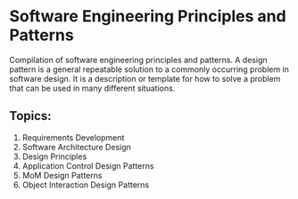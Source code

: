 # Software Engineering Principles and Patterns
Compilation of software engineering principles and patterns. A design pattern is a general repeatable solution to a commonly occurring problem in software design. It is a description or template for how to solve a problem that can be used in many different situations.

## Topics:
1. Requirements Development
2. Software Architecture Design
3. Design Principles
4. Application Control Design Patterns
5. MoM Design Patterns
6. Object Interaction Design Patterns
